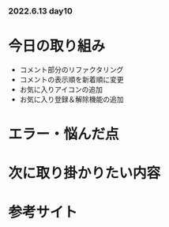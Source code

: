 ### 2022.6.13 day10

# 今日の取り組み

- コメント部分のリファクタリング
- コメントの表示順を新着順に変更
- お気に入りアイコンの追加
- お気に入り登録＆解除機能の追加

# エラー・悩んだ点

# 次に取り掛かりたい内容

# 参考サイト
